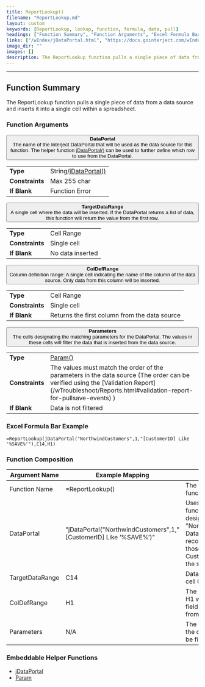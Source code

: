 ```yaml
---
title: ReportLookup()
filename: "ReportLookup.md"
layout: custom
keywords: [ReportLookup, lookup, function, formula, data, pull]
headings: ["Function Summary", "Function Arguments", "Excel Formula Bar Example", "Function Composition", "Embeddable Helper Functions"]
links: ["/wIndex/jDataPortal.html", "https://docs.gointerject.com/wIndex/jDataPortal.html", "https://docs.gointerject.com/wIndex/Param.html", "/wTroubleshoot/Reports.html#validation-report-for-pullsave-events", "/wIndex/jDataPortal.html", "/wIndex/jDataPortal.html", "/wIndex/Param.html"]
image_dir: ""
images: []
description: The ReportLookup function pulls a single piece of data from a data source and inserts it into a single cell within a spreadsheet.
---
```

* * *

##  Function Summary

The ReportLookup function pulls a single piece of data from a data source and inserts it into a single cell within a spreadsheet. 

###  Function Arguments

<button class="collapsible-parameter">**DataPortal**<br>The name of the Interject DataPortal that will be used as the data source for this function. The helper function [jDataPortal()](/wIndex/jDataPortal.html) can be used to further define which row to use from the DataPortal.</button>
<div markdown="1" class="panel-parameter">
<table>
  <tbody>
    <tr>
		<td class="pph"><b>Type</b></td>
		<td>String/<a href="https://docs.gointerject.com/wIndex/jDataPortal.html">jDataPortal()</a></td>
    </tr>
    <tr>
		<td class="pph"><b>Constraints</b></td>
		<td>Max 255 char</td>
    </tr>
    <tr>
		<td class="pph"><b>If Blank</b></td>
		<td>Function Error</td>
    </tr>
  </tbody>
</table>
</div>

<button class="collapsible-parameter">**TargetDataRange**<br>A single cell where the data will be inserted. If the DataPortal returns a list of data, this function will return the value from the first row.</button>
<div markdown="1" class="panel-parameter">
<table>
  <tbody>
    <tr>
		<td class="pph"><b>Type</b></td>
		<td>Cell Range</td>
    </tr>
    <tr>
		<td class="pph"><b>Constraints</b></td>
		<td>Single cell</td>
    </tr>
    <tr>
		<td class="pph"><b>If Blank</b></td>
		<td>No data inserted</td>
    </tr>
  </tbody>
</table>
</div>

<button class="collapsible-parameter">**ColDefRange**<br>Column definition range: A single cell indicating the name of the column of the data source. Only data from this column will be inserted.</button>
<div markdown="1" class="panel-parameter">
<table>
  <tbody>
    <tr>
		<td class="pph"><b>Type</b></td>
		<td>Cell Range</td>
    </tr>
    <tr>
		<td class="pph"><b>Constraints</b></td>
		<td>Single cell</td>
    </tr>
    <tr>
		<td class="pph"><b>If Blank</b></td>
		<td>Returns the first column from the data source</td>
    </tr>
  </tbody>
</table>
</div>

<button class="collapsible-parameter">**Parameters**<br>The cells designating the matching parameters for the DataPortal. The values in these cells will filter the data that is inserted from the data source.</button>
<div markdown="1" class="panel-parameter">
<table>
  <tbody>
    <tr>
		<td class="pph"><b>Type</b></td>
		<td><a href="https://docs.gointerject.com/wIndex/Param.html">Param()</a></td>
    </tr>
    <tr>
		<td class="pph"><b>Constraints</b></td>
		<td>The values must match the order of the parameters in the data source (The order can be verified using the [Validation Report](/wTroubleshoot/Reports.html#validation-report-for-pullsave-events) )</td>
    </tr>
    <tr>
		<td class="pph"><b>If Blank</b></td>
		<td>Data is not filtered</td>
    </tr>
  </tbody>
</table>
</div>

###  Excel Formula Bar Example

```Excel
=ReportLookup(jDataPortal("NorthwindCustomers",1,"[CustomerID] Like '%SAVE%'"),C14,H1)
```

###  Function Composition

| Argument Name  |  Example Mapping  |  Explanation   |  
|------|------|------|
|  Function Name  |  =ReportLookup()  |  The name of this function.  |  
|  DataPortal  |  "jDataPortal("NorthwindCustomers",1,"[CustomerID] Like ‘%SAVE%’)"  |  Uses the helper function [jDataPortal()](/wIndex/jDataPortal.html) designating the "NorthwindCustomers" DataPortal. Filters the records to include only those whose CustomerID contains the string "save".  |  
|  TargetDataRange  |  C14  |  Data will be inserted to cell C14.  |  
|  ColDefRange  |  H1  |  The column name in H1 will be the data field that is returned from the data source.  |  
|  Parameters  |  N/A  |  The data returned from the data source will not be filtered.  |  

###  Embeddable Helper Functions

* [jDataPortal](/wIndex/jDataPortal.html)
* [Param](/wIndex/Param.html)
